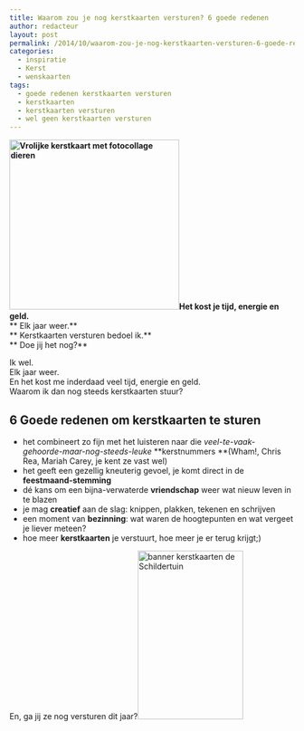 ```yaml
---
title: Waarom zou je nog kerstkaarten versturen? 6 goede redenen
author: redacteur
layout: post
permalink: /2014/10/waarom-zou-je-nog-kerstkaarten-versturen-6-goede-redenen/
categories:
  - inspiratie
  - Kerst
  - wenskaarten
tags:
  - goede redenen kerstkaarten versturen
  - kerstkaarten
  - kerstkaarten versturen
  - wel geen kerstkaarten versturen
---
```

**<img class="alignleft wp-image-4831 size-medium" title="6 goede redenen om kerstkaarten te versturen" src="http://www.schildertuin.nl/wordpress/wp-content/uploads/2013/11/dieren_kerst_collage_blauw-300x300.jpg" alt="Vrolijke kerstkaart met fotocollage dieren" width="300" height="300" />Het kost je tijd, energie en geld.**  
** Elk jaar weer.**  
** Kerstkaarten versturen bedoel ik.**  
** Doe jij het nog?**

Ik wel.  
Elk jaar weer.  
En het kost me inderdaad veel tijd, energie en geld.  
Waarom ik dan nog steeds kerstkaarten stuur?

## 

## 6 Goede redenen om kerstkaarten te sturen

  * het combineert zo fijn met het luisteren naar die *veel-te-vaak-gehoorde-maar-nog-steeds-leuke* **kerstnummers **(Wham!, Chris Rea, Mariah Carey, je kent ze vast wel)
  * het geeft een gezellig kneuterig gevoel, je komt direct in de **feestmaand-stemming**
  * dé kans om een bijna-verwaterde **vriendschap** weer wat nieuw leven in te blazen
  * je mag **creatief** aan de slag: knippen, plakken, tekenen en schrijven
  * een moment van **bezinning**: wat waren de hoogtepunten en wat vergeet je liever meteen?
  * hoe meer **kerstkaarten** je verstuurt, hoe meer je er terug krijgt;)

En, ga jij ze nog versturen dit jaar?[<img class="alignright wp-image-7346 " title="Bestel hier kerstkaarten" src="http://www.schildertuin.nl/wordpress/wp-content/uploads/2014/12/banner2_kerstkaarten.jpg" alt="banner kerstkaarten de Schildertuin" width="186" height="298" />][1]

 [1]: https://www.kaartje2go.nl/kaartencollecties/december-cards?sk_id=48
